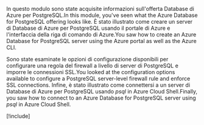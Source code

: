 <span data-ttu-id="b19d2-101">In questo modulo sono state acquisite informazioni sull'offerta Database di Azure per PostgreSQL.</span><span class="sxs-lookup"><span data-stu-id="b19d2-101">In this module, you've seen what the Azure Database for PostgreSQL offering looks like.</span></span> <span data-ttu-id="b19d2-102">È stato illustrato come creare un server di Database di Azure per PostgreSQL usando il portale di Azure e l'interfaccia della riga di comando di Azure.</span><span class="sxs-lookup"><span data-stu-id="b19d2-102">You saw how to create an Azure Database for PostgreSQL server using the Azure portal as well as the Azure CLI.</span></span>

<span data-ttu-id="b19d2-103">Sono state esaminate le opzioni di configurazione disponibili per configurare una regola del firewall a livello di server di PostgreSQL e imporre le connessioni SSL.</span><span class="sxs-lookup"><span data-stu-id="b19d2-103">You looked at the configuration options available to configure a PostgreSQL server-level firewall rule and enforce SSL connections.</span></span> <span data-ttu-id="b19d2-104">Infine, è stato illustrato come connettersi a un server di Database di Azure per PostgreSQL usando _psql_ in Azure Cloud Shell.</span><span class="sxs-lookup"><span data-stu-id="b19d2-104">Finally, you saw how to connect to an Azure Database for PostgreSQL server using _psql_ in Azure Cloud Shell.</span></span>

[!include[](../../../includes/azure-sandbox-cleanup.md)]
